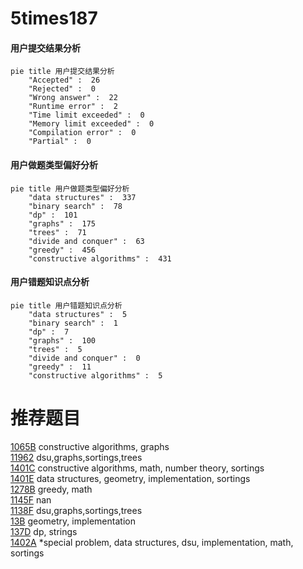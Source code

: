 # 5times187

<!-- tabs:start -->



#### **用户提交结果分析**

```mermaid
pie title 用户提交结果分析
    "Accepted" :  26
    "Rejected" :  0
    "Wrong answer" :  22
    "Runtime error" :  2
    "Time limit exceeded" :  0
    "Memory limit exceeded" :  0
    "Compilation error" :  0
    "Partial" :  0
```

#### **用户做题类型偏好分析**

```mermaid
pie title 用户做题类型偏好分析
    "data structures" :  337
    "binary search" :  78
    "dp" :  101
    "graphs" :  175
    "trees" :  71
    "divide and conquer" :  63
    "greedy" :  456
    "constructive algorithms" :  431
```
#### **用户错题知识点分析**

```mermaid
pie title 用户错题知识点分析
    "data structures" :  5
    "binary search" :  1
    "dp" :  7
    "graphs" :  100
    "trees" :  5
    "divide and conquer" :  0
    "greedy" :  11
    "constructive algorithms" :  5
```



<!-- tabs:end -->
# 推荐题目
[1065B](https://codeforces.com/contest/1065/problem/B)		constructive algorithms,
                        graphs		  
[11962](https://codeforces.com/contest/1196/problem/2)		dsu,graphs,sortings,trees		  
[1401C](https://codeforces.com/contest/1401/problem/C)		constructive algorithms,
                        math,
                        number theory,
                        sortings		  
[1401E](https://codeforces.com/contest/1401/problem/E)		data structures,
                        geometry,
                        implementation,
                        sortings		  
[1278B](https://codeforces.com/contest/1278/problem/B)		greedy,
                        math		  
[1145F](https://codeforces.com/contest/1145/problem/F)		nan		  
[1138F](https://codeforces.com/contest/1138/problem/F)		dsu,graphs,sortings,trees		  
[13B](https://codeforces.com/contest/13/problem/B)		geometry,
                        implementation		  
[137D](https://codeforces.com/contest/137/problem/D)		dp,
                        strings		  
[1402A](https://codeforces.com/contest/1402/problem/A)		*special problem,
                        data structures,
                        dsu,
                        implementation,
                        math,
                        sortings		  
